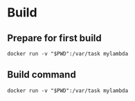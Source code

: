 # Build
## Prepare for first build
```
docker run -v "$PWD":/var/task mylambda
```
## Build command
```
docker run -v "$PWD":/var/task mylambda
```
